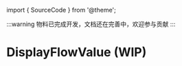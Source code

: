 import { SourceCode } from '@theme';

:::warning
物料已完成开发，文档还在完善中，欢迎参与贡献
:::

# DisplayFlowValue (WIP)

<SourceCode href="https://github.com/bytedance/flowgram.ai/tree/main/packages/materials/form-materials/src/components/display-flow-value" />

